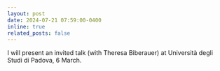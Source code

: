 ```yaml
---
layout: post
date: 2024-07-21 07:59:00-0400
inline: true
related_posts: false
---
```


I will present an invited talk (with Theresa Biberauer) at Università degli Studi di Padova, 6 March.
